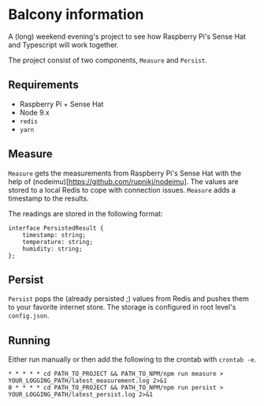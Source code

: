 # Balcony information

A (long) weekend evening's project to see how Raspberry Pi's Sense Hat and Typescript will work together.

The project consist of two components, `Measure` and `Persist`.

## Requirements
* Raspberry Pi + Sense Hat
* Node 9.x
* `redis`
* `yarn`

## Measure

`Measure` gets the measurements from Raspberry Pi's Sense Hat with the help of (nodeimu)[https://github.com/rupnikj/nodeimu]. The values are stored to a local Redis to cope with connection issues. `Measure` adds a timestamp to the results.

The readings are stored in the following format:
```
interface PersistedResult {
    timestamp: string;
    temperature: string;
    humidity: string;
};
```

## Persist

`Persist` pops the (already persisted ;) values from Redis and pushes them to your favorite internet store.
The storage is configured in root level's `config.json`.

## Running

Either run manually or then add the following to the crontab with `crontab -e`.
```
* * * * * cd PATH_TO_PROJECT && PATH_TO_NPM/npm run measure > YOUR_LOGGING_PATH/latest_measurement.log 2>&1
0 * * * * cd PATH_TO_PROJECT && PATH_TO_NPM/npm run persist > YOUR_LOGGING_PATH/latest_persist.log 2>&1
```
